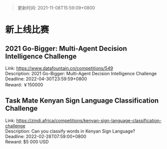 > 更新时间: 2021-11-08T15:59:09+0800 

# 新上线比赛


## 2021 Go-Bigger: Multi-Agent Decision Intelligence Challenge
Link: https://www.datafountain.cn/competitions/549  
Description: 2021 Go-Bigger: Multi-Agent Decision Intelligence Challenge  
Deadline: 2022-04-30T23:59:59+0800  
Reward: ￥150000  

## Task Mate Kenyan Sign Language Classification Challenge
Link: https://zindi.africa/competitions/kenyan-sign-language-classification-challenge  
Description: Can you classify words in Kenyan Sign Language?   
Deadline: 2022-02-28T07:59:00+0800  
Reward: $5 000 USD  


